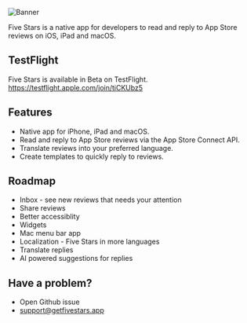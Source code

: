 ![Banner](https://github.com/mathiasemil/FiveStars/assets/45195563/19ac8e79-1c00-4750-a3ff-a596baadebe1)

Five Stars is a native app for developers to read and reply to App Store reviews on iOS, iPad and macOS.

## TestFlight
Five Stars is available in Beta on TestFlight.
https://testflight.apple.com/join/tiCKUbz5

## Features
* Native app for iPhone, iPad and macOS.
* Read and reply to App Store reviews via the App Store Connect API.
* Translate reviews into your preferred language.
* Create templates to quickly reply to reviews.

## Roadmap
* Inbox - see new reviews that needs your attention
* Share reviews
* Better accessiblity
* Widgets
* Mac menu bar app
* Localization - Five Stars in more languages
* Translate replies
* AI powered suggestions for replies

## Have a problem?
* Open Github issue
* support@getfivestars.app

